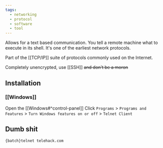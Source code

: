 ```yaml
---
tags:
  - networking
  - protocol
  - software
  - tool
---
```

Allows for a text based communication. You tell a remote machine what to execute in its shell.
It's one of the earliest network protocols.

Part of the [[TCP/IP]] suite of protocols commonly used on the Internet.

Completely unencrypted, use [[SSH]] ~~and don't be a moron~~

## Installation

### [[Windows]]

Open the [[Windows#^control-panel]]
Click `Programs` > `Programs and Features` > `Turn Windows features on or off` > `Telnet Client`

## Dumb shit

`{batch}telnet telehack.com`